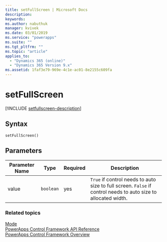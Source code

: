```yaml
---
title: setFullScreen | Microsoft Docs
description: 
keywords:
ms.author: nabuthuk
manager: kvivek
ms.date: 03/01/2019
ms.service: "powerapps"
ms.suite: ""
ms.tgt_pltfrm: ""
ms.topic: "article"
applies_to: 
  - "Dynamics 365 (online)"
  - "Dynamics 365 Version 9.x"
ms.assetid: 1faf3e79-969e-4c1e-ac01-8e2155c609fa
---
```


# setFullScreen

[!INCLUDE [setfullscreen-description](includes/setfullscreen-description.md)]

## Syntax

`setFullScreen()`

## Parameters

| Parameter Name|Type|Required|Description|
| ------------- |----|--------|-----------|
|value|`boolean`|yes|`True` if control needs to auto size to full screen. `False` if control needs to auto size to allocated width.|

### Related topics

[Mode](../mode.md)<br />
[PowerApps Control Framework API Reference](../index.md)<br />
[PowerApps Control Framework Overview](../../overview.md)<br />
